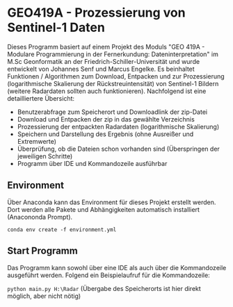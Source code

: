 # GEO419A - Prozessierung von Sentinel-1 Daten
Dieses Programm basiert auf einem Projekt des Moduls "GEO 419A - Modulare Programmierung in der Fernerkundung: Dateninterpretation" im M.Sc Geonformatik an der Friedrich-Schiller-Universität und wurde entwickelt von Johannes Senf und Marcus Engelke.
Es beinhaltet Funktionen / Algorithmen zum Download, Entpacken und zur Prozessierung (logarithmische Skalierung der Rückstreuintensität) von Sentinel-1 Bildern (weitere Radardaten sollten auch funktionieren). Nachfolgend ist eine detailliertere Übersicht:

- Benutzerabfrage zum Speicherort und Downloadlink der zip-Datei
- Download und Entpacken der zip in das gewählte Verzeichnis
- Prozessierung der entpackten Radardaten (logarithmische Skalierung)
- Speichern und Darstellung des Ergebnis (ohne Ausreißer und Extremwerte)
- Überprüfung, ob die Dateien schon vorhanden sind (Überspringen der jeweiligen Schritte)
- Programm über IDE und Kommandozeile ausführbar

## Environment
Über Anaconda kann das Environment für dieses Projekt erstellt werden. Dort werden alle Pakete und Abhängigkeiten automatisch installiert (Anacononda Prompt). 

```conda env create -f environment.yml```

## Start Programm
Das Programm kann sowohl über eine IDE als auch über die Kommandozeile ausgeführt werden. Folgend ein Beispielaufruf für die Kommandozeile:

```python main.py H:\Radar``` (Übergabe des Speicherorts ist hier direkt möglich, aber nicht nötig)
